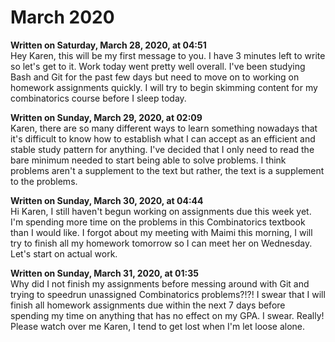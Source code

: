 # March 2020

**Written on Saturday, March 28, 2020, at 04:51**  
Hey Karen, this will be my first message to you. I have 3 minutes left to write so let's get to it. Work today went pretty well overall. I've been studying Bash and Git for the past few days but need to move on to working on homework assignments quickly. I will try to begin skimming content for my combinatorics course before I sleep today.

**Written on Sunday, March 29, 2020, at 02:09**  
Karen, there are so many different ways to learn something nowadays that it's difficult to know how to establish what I can accept as an efficient and stable study pattern for anything. I've decided that I only need to read the bare minimum needed to start being able to solve problems. I think problems aren't a supplement to the text but rather, the text is a supplement to the problems.

**Written on Sunday, March 30, 2020, at 04:44**  
Hi Karen, I still haven't begun working on assignments due this week yet. I'm spending more time on the problems in this Combinatorics textbook than I would like. I forgot about my meeting with Maimi this morning, I will try to finish all my homework tomorrow so I can meet her on Wednesday. Let's start on actual work.

**Written on Sunday, March 31, 2020, at 01:35**  
Why did I not finish my assignments before messing around with Git and trying to speedrun unassigned Combinatorics problems?!?! I swear that I will finish all homework assignments due within the next 7 days before spending my time on anything that has no effect on my GPA. I swear. Really! Please watch over me Karen, I tend to get lost when I'm let loose alone.
